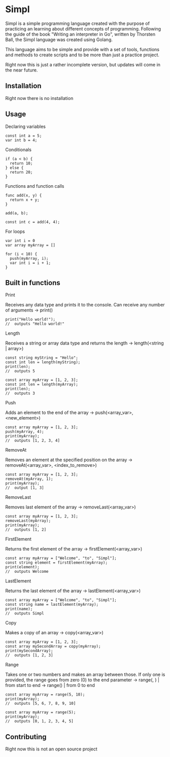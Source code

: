 # Simpl

Simpl is a simple programming language created with the purpose of practicing an learning about different concepts of programming. Following the guide of the book "Writing an interpreter in Go", written by Thorsten Ball, the Simpl language was created using Golang.

This language aims to be simple and provide with a set of tools, functions and methods to create scripts and to be more than just a practice project.

Right now this is just a rather incomplete version, but updates will come in the near future.

## Installation

Right now there is no installation

## Usage

Declaring variables

```
const int a = 5;
var int b = 4;
```

Conditionals

```
if (a < b) {
  return 10;
} else {
  return 20;
}
```

Functions and function calls

```
func add(x, y) {
  return x + y;
}

add(a, b);

const int c = add(4, 4);
```

For loops

```
var int i = 0
var array myArray = []

for (i < 10) {
  push(myArray, i);
  var int i = i + 1;
}
```

## Built in functions

Print

Receives any data type and prints it to the console. Can receive any number of arguments
-> print(<argument>)
```
print("Hello world!");
//  outputs "Hello world!"
```

Length

Receives a string or array data type and returns the length
-> length(<string | array>)
```
const string myString = "Hello";
const int len = length(myString);
print(len);
//  outputs 5
```

```
const array myArray = [1, 2, 3];
const int len = length(myArray);
print(len);
//  outputs 3
```

Push

Adds an element to the end of the array
-> push(<array_var>, <new_element>)
```
const array myArray = [1, 2, 3];
push(myArray, 4);
print(myArray);
//  outputs [1, 2, 3, 4]
```

RemoveAt

Removes an element at the specified position on the array
-> removeAt(<array_var>, <index_to_remove>)
```
const array myArray = [1, 2, 3];
removeAt(myArray, 1);
print(myArray);
//  output [1, 3]
```

RemoveLast

Removes last element of the array
-> removeLast(<array_var>)
```
const array myArray = [1, 2, 3];
removeLast(myArray);
print(myArray);
//  outputs [1, 2]
```

FirstElement

Returns the first element of the array
-> firstElement(<array_var>)
```
const array myArray = ["Welcome", "to", "Simpl"];
const string element = firstElement(myArray);
print(element);
//  outputs Welcome
```

LastElement

Returns the last element of the array
-> lastElement(<array_var>)
```
const array myArray = ["Welcome", "to", "Simpl"];
const string name = lastElement(myArray);
print(name);
//  outputs Simpl
```

Copy

Makes a copy of an array
-> copy(<array_var>)
```
const array myArray = [1, 2, 3];
const array mySecondArray = copy(myArray);
print(mySecondArray);
//  outputs [1, 2, 3]
```

Range

Takes one or two numbers and makes an array between those. If only one is provided, the range goes from zero (0) to the end parameter
-> range(<start>, <end>) | from start to end
-> range(<end>) | from 0 to end
```
const array myArray = range(5, 10);
print(myArray);
//  outputs [5, 6, 7, 8, 9, 10]
```

```
const array myArray = range(5);
print(myArray);
//  outputs [0, 1, 2, 3, 4, 5]
```

## Contributing

Right now this is not an open source project
